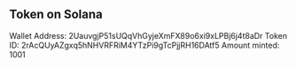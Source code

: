 ## Token on Solana

Wallet Address: 2UauvgjP51sUQqVhGyjeXmFX89o6xi9xLPBj6j4t8aDr
Token ID: 2rAcQUyAZgxq5hNHVRFRiM4YTzPi9gTcPjjRH16DAtf5
Amount minted: 1001

